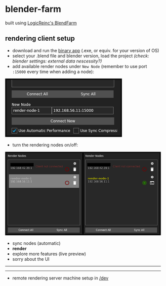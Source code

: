 # blender-farm

built using [LogicReinc's BlendFarm](https://github.com/LogicReinc/LogicReinc.BlendFarm/tree/main)

## rendering client setup

- download and run the [binary app](https://github.com/LogicReinc/LogicReinc.BlendFarm/releases) (.exe, or equiv. for your version of OS)
- select your .blend file and blender version, load the project *(check: blender settings: external data nescessity?)*
- add available render nodes under `New Node` (remember to use port `:15000` every time when adding a node):

![add render nodes here](https://github.com/tweetlol/blender-farm/blob/main/dev/images/add-render-node.jpg?raw=true)

- turn the rendering nodes on/off:

![render nodes off/on](https://github.com/tweetlol/blender-farm/blob/main/dev/images/render-nodes-on-off.jpg?raw=true)

- sync nodes (automatic)
- **render**
- explore more features (live preview)
- sorry about the UI

___
___

- remote rendering server machine setup in [/dev](https://github.com/tweetlol/blender-farm/tree/main/dev)
